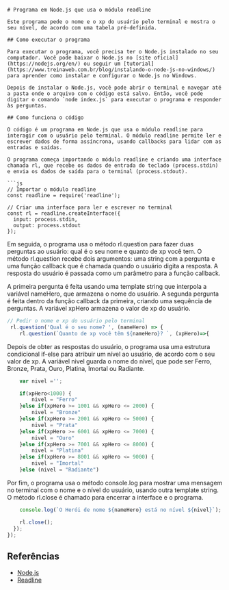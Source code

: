 ```
# Programa em Node.js que usa o módulo readline

Este programa pede o nome e o xp do usuário pelo terminal e mostra o seu nível, de acordo com uma tabela pré-definida.

## Como executar o programa

Para executar o programa, você precisa ter o Node.js instalado no seu computador. Você pode baixar o Node.js no [site oficial](https://nodejs.org/en/) ou seguir um [tutorial](https://www.treinaweb.com.br/blog/instalando-o-node-js-no-windows/) para aprender como instalar e configurar o Node.js no Windows.

Depois de instalar o Node.js, você pode abrir o terminal e navegar até a pasta onde o arquivo com o código está salvo. Então, você pode digitar o comando `node index.js` para executar o programa e responder às perguntas.

## Como funciona o código

O código é um programa em Node.js que usa o módulo readline para interagir com o usuário pelo terminal. O módulo readline permite ler e escrever dados de forma assíncrona, usando callbacks para lidar com as entradas e saídas.

O programa começa importando o módulo readline e criando uma interface chamada rl, que recebe os dados de entrada do teclado (process.stdin) e envia os dados de saída para o terminal (process.stdout).

```js
// Importar o módulo readline
const readline = require('readline');

// Criar uma interface para ler e escrever no terminal
const rl = readline.createInterface({
  input: process.stdin,
  output: process.stdout
});
```

Em seguida, o programa usa o método rl.question para fazer duas perguntas ao usuário: qual é o seu nome e quanto de xp você tem. O método rl.question recebe dois argumentos: uma string com a pergunta e uma função callback que é chamada quando o usuário digita a resposta. A resposta do usuário é passada como um parâmetro para a função callback.

A primeira pergunta é feita usando uma template string que interpola a variável nameHero, que armazena o nome do usuário. A segunda pergunta é feita dentro da função callback da primeira, criando uma sequência de perguntas. A variável xpHero armazena o valor de xp do usuário.

```js
// Pedir o nome e xp do usuário pelo terminal
 rl.question('Qual é o seu nome? ', (nameHero) => {
    rl.question(`Quanto de xp você têm ${nameHero}? `, (xpHero)=>{
```

Depois de obter as respostas do usuário, o programa usa uma estrutura condicional if-else para atribuir um nível ao usuário, de acordo com o seu valor de xp. A variável nivel guarda o nome do nível, que pode ser Ferro, Bronze, Prata, Ouro, Platina, Imortal ou Radiante.

```js
    var nivel ='';

    if(xpHero<1000) {
        nivel = "Ferro"
    }else if(xpHero >= 1001 && xpHero <= 2000) {
        nivel = "Bronze"
    }else if(xpHero >= 2001 && xpHero <= 5000) {
        nivel = "Prata"
    }else if(xpHero >= 6001 && xpHero <= 7000) {
        nivel = "Ouro"
    }else if(xpHero >= 7001 && xpHero <= 8000) {
        nivel = "Platina"
    }else if(xpHero >= 8001 && xpHero <= 9000) {
        nivel = "Imortal"
    }else (nivel = "Radiante")
```

Por fim, o programa usa o método console.log para mostrar uma mensagem no terminal com o nome e o nível do usuário, usando outra template string. O método rl.close é chamado para encerrar a interface e o programa.

```js
    console.log(`O Herói de nome ${nameHero} está no nível ${nivel}`);

    rl.close();
  });
});
```

## Referências

- [Node.js](https://nodejs.org/en/)
- [Readline](https://nodejs.org/api/readline.html)

